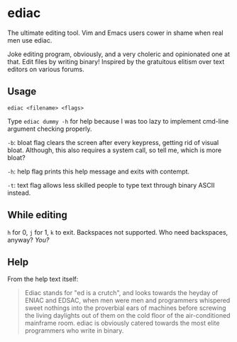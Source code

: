 # ediac
The ultimate editing tool. Vim and Emacs users cower in shame when real men use ediac.

Joke editing program, obviously, and a very choleric and opinionated one at that. Edit files by writing binary! Inspired by the gratuitous elitism over text editors on various forums.

## Usage

`ediac <filename> <flags>`

Type `ediac dummy -h` for help because I was too lazy to implement cmd-line argument checking properly.

`-b`: bloat flag
clears the screen after every keypress, getting rid of visual bloat. Although, this also requires a system call, so tell me, which is more bloat?

`-h`: help flag
prints this help message and exits with contempt.

`-t`: text flag
allows less skilled people to type text through binary ASCII instead.

## While editing
`h` for 0, `j` for 1, `k` to exit. Backspaces not supported. Who need backspaces, anyway? *You?*

## Help
From the help text itself:

>Ediac stands for "ed is a crutch", and looks towards the heyday of ENIAC and EDSAC, when men were men and programmers whispered sweet nothings into the proverbial ears of machines before screwing the living daylights out of them on the cold floor of the air-conditioned mainframe room. ediac is obviously catered towards the most elite programmers who write in binary.